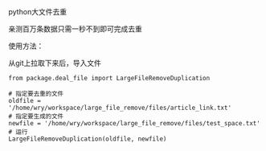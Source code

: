 python大文件去重

亲测百万条数据只需一秒不到即可完成去重



使用方法：

从git上拉取下来后，导入文件

```
from package.deal_file import LargeFileRemoveDuplication

# 指定要去重的文件
oldfile = '/home/wry/workspace/large_file_remove/files/article_link.txt'
# 指定要生成的文件
newfile = '/home/wry/workspace/large_file_remove/files/test_space.txt'
# 运行
LargeFileRemoveDuplication(oldfile, newfile)
```